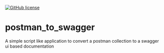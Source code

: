 [![GitHub license](https://img.shields.io/github/license/E-wave112/postman_to_swagger)](https://github.com/E-wave112/postman_to_swagger/blob/main/LICENSE)


# postman_to_swagger
A simple script like application to convert a postman collection to a swagger ui based documentation

